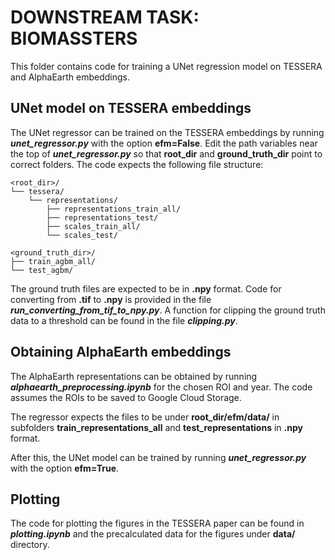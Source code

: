 
# DOWNSTREAM TASK: BIOMASSTERS

This folder contains code for training a UNet regression model on TESSERA and AlphaEarth embeddings. 

## UNet model on TESSERA embeddings

The UNet regressor can be trained on the TESSERA embeddings by running ***unet_regressor.py*** with the option **efm=False**. Edit the path variables near the top of ***unet_regressor.py*** so that **root_dir** and **ground_truth_dir** point to correct folders. The code expects the following file structure:

```text
<root_dir>/
└── tessera/
    └── representations/
        ├── representations_train_all/
        ├── representations_test/
        ├── scales_train_all/
        └── scales_test/

<ground_truth_dir>/
├── train_agbm_all/
└── test_agbm/
```


The ground truth files are expected to be in **.npy** format. Code for converting from **.tif** to **.npy** is provided in the file ***run_converting_from_tif_to_npy.py***. A function for clipping the ground truth data to a threshold can be found in the file ***clipping.py***.


## Obtaining AlphaEarth embeddings

The AlphaEarth representations can be obtained by running ***alphaearth_preprocessing.ipynb*** for the chosen ROI and year. The code assumes the ROIs to be saved to Google Cloud Storage. 

The regressor expects the files to be under **root_dir/efm/data/** in subfolders **train_representations_all** and **test_representations** in **.npy** format. 

After this, the UNet model can be trained by running ***unet_regressor.py*** with the option **efm=True**.

## Plotting

The code for plotting the figures in the TESSERA paper can be found in ***plotting.ipynb*** and the precalculated data for the figures under **data/** directory.
